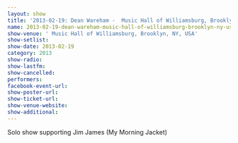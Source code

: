 ```yaml
---
layout: show
title: '2013-02-19: Dean Wareham -  Music Hall of Williamsburg, Brooklyn, NY, USA'
name: 2013-02-19-dean-wareham-music-hall-of-williamsburg-brooklyn-ny-usa
show-venue: ' Music Hall of Williamsburg, Brooklyn, NY, USA'
show-setlist: 
show-date: 2013-02-19
category: 2013
show-radio: 
show-lastfm: 
show-cancelled: 
performers: 
facebook-event-url: 
show-poster-url: 
show-ticket-url: 
show-venue-website: 
show-additional: 
---
```


Solo show supporting Jim James (My Morning Jacket)